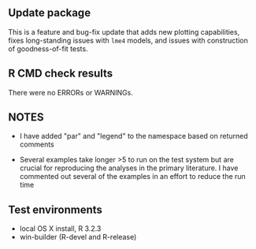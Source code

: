 ## Update package
This is a feature and bug-fix update that adds new plotting capabilities, fixes long-standing issues with `lme4` models, and issues with construction of goodness-of-fit tests.

## R CMD check results
There were no ERRORs or WARNINGs. 

## NOTES 
* I have added "par" and "legend" to the namespace based on returned comments

* Several examples take longer >5 to run on the test system but are crucial for reproducing the analyses in the primary literature. I have commented out several of the examples in an effort to reduce the run time

## Test environments
* local OS X install, R 3.2.3
* win-builder (R-devel and R-release)